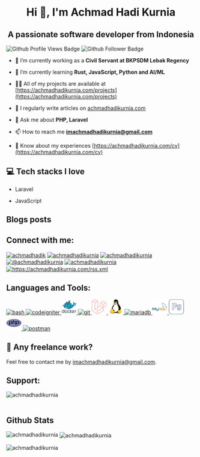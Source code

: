 <h1 align="center">Hi 👋, I'm Achmad Hadi Kurnia</h1>
<h2 align="center">A passionate software developer from Indonesia</h2>

<p align="left">
<img src="https://komarev.com/ghpvc/?username=achmadhadikurnia&label=Profile%20views&color=0e75b6&style=flat" alt="Github Profile Views Badge" /> 
<img src="https://img.shields.io/github/followers/achmadhadikurnia" alt="Github Follower Badge" /> 
</p>

- 🔭 I’m currently working as a **Civil Servant at BKPSDM Lebak Regency**

- 🌱 I’m currently learning **Rust, JavaScript, Python and AI/ML**

- 👨‍💻 All of my projects are available at [https://achmadhadikurnia.com/projects](https://achmadhadikurnia.com/projects)

- 📝 I regularly write articles on [achmadhadikurnia.com](achmadhadikurnia.com)

- 💬 Ask me about **PHP, Laravel**

- 📫 How to reach me **imachmadhadikurnia@gmail.com**

- 📄 Know about my experiences [https://achmadhadikurnia.com/cv](https://achmadhadikurnia.com/cv)

<h2 align="left">💻️ Tech stacks I love</h2>

- Laravel

- JavaScript

<h2 align="left">Blogs posts</h2>
<!-- BLOG-POST-LIST:START -->
<!-- BLOG-POST-LIST:END -->

<h2 align="left">Connect with me:</h2>
<p align="left">
<a href="https://twitter.com/achmadhadik" target="blank"><img align="center" src="https://raw.githubusercontent.com/rahuldkjain/github-profile-readme-generator/master/src/images/icons/Social/twitter.svg" alt="achmadhadik" height="30" width="40" /></a>
<a href="https://linkedin.com/in/achmadhadikurnia" target="blank"><img align="center" src="https://raw.githubusercontent.com/rahuldkjain/github-profile-readme-generator/master/src/images/icons/Social/linked-in-alt.svg" alt="achmadhadikurnia" height="30" width="40" /></a>
<a href="https://instagram.com/achmadhadikurnia" target="blank"><img align="center" src="https://raw.githubusercontent.com/rahuldkjain/github-profile-readme-generator/master/src/images/icons/Social/instagram.svg" alt="achmadhadikurnia" height="30" width="40" /></a>
<a href="https://medium.com/@achmadhadikurnia" target="blank"><img align="center" src="https://raw.githubusercontent.com/rahuldkjain/github-profile-readme-generator/master/src/images/icons/Social/medium.svg" alt="@achmadhadikurnia" height="30" width="40" /></a>
<a href="https://www.youtube.com/c/achmadhadikurnia" target="blank"><img align="center" src="https://raw.githubusercontent.com/rahuldkjain/github-profile-readme-generator/master/src/images/icons/Social/youtube.svg" alt="achmadhadikurnia" height="30" width="40" /></a>
<a href="/https://achmadhadikurnia.com/rss.xml" target="blank"><img align="center" src="https://raw.githubusercontent.com/rahuldkjain/github-profile-readme-generator/master/src/images/icons/Social/rss.svg" alt="https://achmadhadikurnia.com/rss.xml" height="30" width="40" /></a>
</p>

<h2 align="left">Languages and Tools:</h2>
<p align="left"> <a href="https://www.gnu.org/software/bash/" target="_blank" rel="noreferrer"> <img src="https://www.vectorlogo.zone/logos/gnu_bash/gnu_bash-icon.svg" alt="bash" width="40" height="40"/> </a> <a href="https://codeigniter.com" target="_blank" rel="noreferrer"> <img src="https://cdn.worldvectorlogo.com/logos/codeigniter.svg" alt="codeigniter" width="40" height="40"/> </a> <a href="https://www.docker.com/" target="_blank" rel="noreferrer"> <img src="https://raw.githubusercontent.com/devicons/devicon/master/icons/docker/docker-original-wordmark.svg" alt="docker" width="40" height="40"/> </a> <a href="https://git-scm.com/" target="_blank" rel="noreferrer"> <img src="https://www.vectorlogo.zone/logos/git-scm/git-scm-icon.svg" alt="git" width="40" height="40"/> </a> <a href="https://laravel.com/" target="_blank" rel="noreferrer"> <img src="https://raw.githubusercontent.com/devicons/devicon/master/icons/laravel/laravel-line.svg" alt="laravel" width="40" height="40"/> </a> <a href="https://www.linux.org/" target="_blank" rel="noreferrer"> <img src="https://raw.githubusercontent.com/devicons/devicon/master/icons/linux/linux-original.svg" alt="linux" width="40" height="40"/> </a> <a href="https://mariadb.org/" target="_blank" rel="noreferrer"> <img src="https://www.vectorlogo.zone/logos/mariadb/mariadb-icon.svg" alt="mariadb" width="40" height="40"/> </a> <a href="https://www.mysql.com/" target="_blank" rel="noreferrer"> <img src="https://raw.githubusercontent.com/devicons/devicon/master/icons/mysql/mysql-original-wordmark.svg" alt="mysql" width="40" height="40"/> </a> <a href="https://www.photoshop.com/en" target="_blank" rel="noreferrer"> <img src="https://raw.githubusercontent.com/devicons/devicon/master/icons/photoshop/photoshop-line.svg" alt="photoshop" width="40" height="40"/> </a> <a href="https://www.php.net" target="_blank" rel="noreferrer"> <img src="https://raw.githubusercontent.com/devicons/devicon/master/icons/php/php-original.svg" alt="php" width="40" height="40"/> </a> <a href="https://postman.com" target="_blank" rel="noreferrer"> <img src="https://www.vectorlogo.zone/logos/getpostman/getpostman-icon.svg" alt="postman" width="40" height="40"/> </a> </p>

<h2 align="left">💼 Any freelance work?</h2>
<p>Feel free to contact me by <a href="mailto:imachmadhadikurnia@gmail.com">imachmadhadikurnia@gmail.com</a>.</p>

<h2 align="left">Support:</h2>
<p><a href="https://www.buymeacoffee.com/achmadhadikurnia"> <img align="left" src="https://cdn.buymeacoffee.com/buttons/v2/default-yellow.png" height="50" width="210" alt="achmadhadikurnia" /></a></p><br><br>


<h2 align="left">Github Stats</h2>
<p><img align="left" src="https://github-readme-stats.vercel.app/api/top-langs?username=achmadhadikurnia&show_icons=true&locale=en&layout=compact" alt="achmadhadikurnia" /></p>

<p>&nbsp;<img align="center" src="https://github-readme-stats.vercel.app/api?username=achmadhadikurnia&show_icons=true&locale=en" alt="achmadhadikurnia" /></p>

<p><img align="center" src="https://github-readme-streak-stats.herokuapp.com/?user=achmadhadikurnia&" alt="achmadhadikurnia" /></p>
